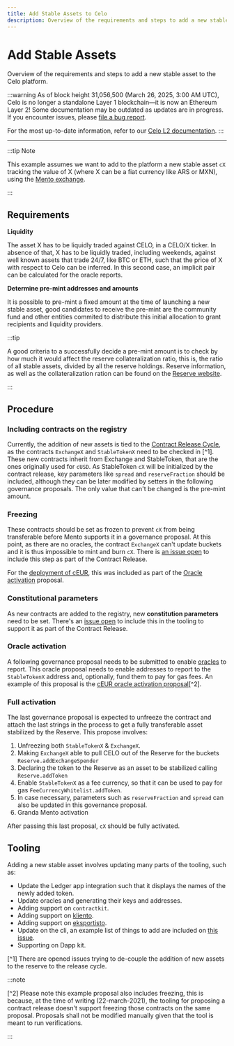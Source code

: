 ```yaml
---
title: Add Stable Assets to Celo
description: Overview of the requirements and steps to add a new stable asset to the Celo platform.
---
```


# Add Stable Assets

Overview of the requirements and steps to add a new stable asset to the Celo platform.

:::warning
As of block height 31,056,500 (March 26, 2025, 3:00 AM UTC), Celo is no longer a standalone Layer 1 blockchain—it is now an Ethereum Layer 2!
Some documentation may be outdated as updates are in progress. If you encounter issues, please [file a bug report](https://github.com/celo-org/docs/issues/new/choose).

For the most up-to-date information, refer to our [Celo L2 documentation](https://docs.celo.org/cel2).
:::

---

:::tip Note

This example assumes we want to add to the platform a new stable asset `cX` tracking the value of X (where X can be a fiat currency like ARS or MXN), using the [Mento exchange](/what-is-celo/about-celo-l1/protocol/stability/doto).

:::

## Requirements

**Liquidity**

The asset X has to be liquidly traded against CELO, in a CELO/X ticker. In absence of that, X has to be liquidly traded, including weekends, against well known assets that trade 24/7, like BTC or ETH, such that the price of X with respect to Celo can be inferred. In this second case, an implicit pair can be calculated for the oracle reports.

**Determine pre-mint addresses and amounts**

It is possible to pre-mint a fixed amount at the time of launching a new stable asset, good candidates to receive the pre-mint are the community fund and other entities commited to distribute this initial allocation to grant recipients and liquidity providers.

:::tip

A good criteria to a successfully decide a pre-mint amount is to check by how much it would affect the reserve collateralization ratio, this is, the ratio of all stable assets, divided by all the reserve holdings. Reserve information, as well as the collateralization ration can be found on the [Reserve website](https://reserve.mento.org/).

:::

## Procedure

### Including contracts on the registry

Currently, the addition of new assets is tied to the [Contract Release Cycle](/what-is-celo/joining-celo/contributors/release-process/smart-contracts), as the contracts `ExchangeX` and `StableTokenX` need to be checked in [^1]. These new contracts inherit from Exchange and StableToken, that are the ones originally used for `cUSD`. As StableToken `cX` will be initialized by the contract release, key parameters like `spread` and `reserveFraction` should be included, although they can be later modified by setters in the following governance proposals. The only value that can't be changed is the pre-mint amount.

### Freezing

These contracts should be set as frozen to prevent `cX` from being transferable before Mento supports it in a governance proposal. At this point, as there are no oracles, the contract `ExchangeX` can't update buckets and it is thus impossible to mint and burn `cX`. There is [an issue open](https://github.com/celo-org/celo-monorepo/issues/7331) to include this step as part of the Contract Release.

For the [deployment of cEUR](https://github.com/celo-org/celo-proposals/blob/master/CIPs/cip-0033.md), this was included as part of the [Oracle activation](#oracle-activation) proposal.

### Constitutional parameters

<!-- TODO: SDK urls will need to be changed when the SDK type docs are separated from the rest of docs -->

As new contracts are added to the registry, new **constitution parameters** need to be set. There's an [issue open](https://forum.celo.org/t/governance-proposals-for-march-2021/816) to include this in the tooling to support it as part of the Contract Release.

### Oracle activation

A following governance proposal needs to be submitted to enable [oracles](/what-is-celo/about-celo-l1/protocol/stability/oracles) to report. This oracle proposal needs to enable addresses to report to the `StableTokenX` address and, optionally, fund them to pay for gas fees. An example of this proposal is the [cEUR oracle activation proposal](https://github.com/celo-org/celo-proposals/blob/master/CIPs/cip-0033.md)[^2].

### Full activation

The last governance proposal is expected to unfreeze the contract and attach the last strings in the process to get a fully transferable asset stabilized by the Reserve. This propose involves:

1. Unfreezing both `StableTokenX` & `ExchangeX`.
2. Making `ExchangeX` able to pull CELO out of the Reserve for the buckets `Reserve.addExchangeSpender`
3. Declaring the token to the Reserve as an asset to be stabilized calling `Reserve.addToken`
4. Enable `StableTokenX` as a fee currency, so that it can be used to pay for gas `FeeCurrencyWhitelist.addToken`.
5. In case necessary, parameters such as `reserveFraction` and `spread` can also be updated in this governance proposal.
6. Granda Mento activation

After passing this last proposal, `cX` should be fully activated.

## Tooling

Adding a new stable asset involves updating many parts of the tooling, such as:

- Update the Ledger app integration such that it displays the names of the newly added token.
- Update oracles and generating their keys and addresses.
- Adding support on `contractkit`.
- Adding support on [kliento](https://github.com/celo-org/kliento).
- Adding support on [eksportisto](https://github.com/celo-org/eksportisto).
- Update on the cli, an example list of things to add are included on [this issue](https://github.com/celo-org/celo-monorepo/issues/6793).
- Supporting on Dapp kit.

[^1] There are opened issues trying to de-couple the addition of new assets to the reserve to the release cycle.

:::note

[^2] Please note this example proposal also includes freezing, this is because, at the time of writing (22-march-2021), the tooling for proposing a contract release doesn't support freezing those contracts on the same proposal. Proposals shall not be modified manually given that the tool is meant to run verifications.

:::

